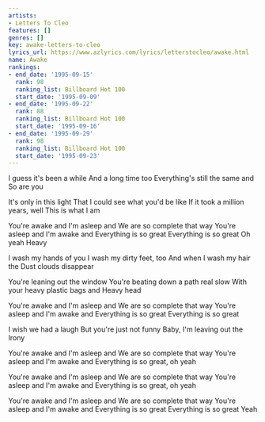 ```yaml
---
artists:
- Letters To Cleo
features: []
genres: []
key: awake-letters-to-cleo
lyrics_url: https://www.azlyrics.com/lyrics/letterstocleo/awake.html
name: Awake
rankings:
- end_date: '1995-09-15'
  rank: 98
  ranking_list: Billboard Hot 100
  start_date: '1995-09-09'
- end_date: '1995-09-22'
  rank: 88
  ranking_list: Billboard Hot 100
  start_date: '1995-09-16'
- end_date: '1995-09-29'
  rank: 98
  ranking_list: Billboard Hot 100
  start_date: '1995-09-23'
---
```


I guess it's been a while 
And a long time too
Everything's still the same and 
So are you 

It's only in this light
That I could see what you'd be like 
If it took a million years, well
This is what I am

You're awake and I'm asleep and 
We are so complete that way 
You're asleep and I'm awake and 
Everything is so great 
Everything is so great
Oh yeah
Heavy

I wash my hands of you
I wash my dirty feet, too 
And when I wash my hair the
Dust clouds disappear

You're leaning out the window
You're beating down a path real slow 
With your heavy plastic bags and 
Heavy head

You're awake and I'm asleep and 
We are so complete that way 
You're asleep and I'm awake and 
Everything is so great 
Everything is so great

I wish we had a laugh 
But you're just not funny 
Baby, I'm leaving out the 
Irony

You're awake and I'm asleep and 
We are so complete that way 
You're asleep and I'm awake and 
Everything is so great, oh yeah

You're awake and I'm asleep and 
We are so complete that way 
You're asleep and I'm awake and 
Everything is so great, oh yeah

You're awake and I'm asleep and 
We are so complete that way 
You're asleep and I'm awake and 
Everything is so great 
Everything is so great 
Yeah




